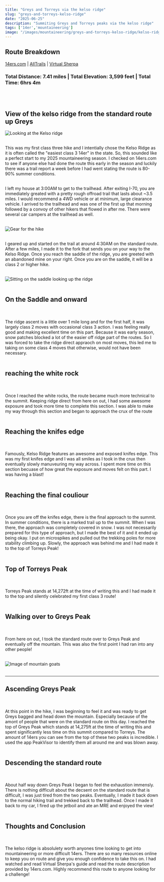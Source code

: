```yaml
---
title: "Greys and Torreys via the kelso ridge"
slug: "greys-and-torreys-kelso-ridge"
date: "2025-06-25"
description: "Summiting Greys and Torreys peaks via the kelso ridge"
tags: ['14er','mountaineering']
image: "/images/mountaineering/greys-and-torreys-kelso-ridge/kelso-ridge-from-standard-route-going-down-greys.jpg"
---
```

##  **Route Breakdown**
[14ers.com](https://www.14ers.com/route.php?route=torr4)  |  [AllTrails](https://www.14ers.com/route.php?route=torr4)  |  [Virtual Sherpa](https://www.14ers.com/route.php?route=torr4)

### Total Distance: 7.41 miles  |  Total Elevation: 3,599 feet  |  Total Time: 6hrs 4m  

<br></br>

## **View of the kelso ridge from the standard route up Greys**
![Looking at the Kelso ridge]( /images/mountaineering/greys-and-torreys-kelso-ridge/kelso-ridge-from-standard-route-going-down-greys.jpg )
<br></br>

This was my first class three hike and I intentially chose the Kelso Ridge as it is often called the "easiest class 3 14er" in the state. So, this sounded like a perfect start to my 2025 mountaineering season.
I checked on 14ers.com to see if anyone else had done the route this early in the season and luckily there was a trail report a week before I had went stating the route is 80-90% summer conditions.
<br></br>

I left my house at 3:00AM to get to the trailhead. After exiting I-70, you are immediately greated with a pretty rough offroad trail that lasts about ~3.5 miles. I would recommend a 4WD vehicle or at minimum, large clearance vehicle.
I arrived to the trailhead and was one of the first up that morning followed by a convoy of other hikers that flowed in after me. There were several car campers at the trailhead as well. 
<br></br>

![Gear for the hike]( /images/mountaineering/greys-and-torreys-kelso-ridge/gear.jpg )
<br></br>

I geared up and started on the trail at around 4:30AM on the standard route. After a few miles, I made it to the fork that sends you on your way to the Kelso Ridge.
Once you reach the saddle of the ridge, you are greeted with an abandoned mine on your right. Once you are on the saddle, it will be a class 2 or higher hike.
<br></br>

![Sitting on the saddle looking up the ridge]( /images/mountaineering/greys-and-torreys-kelso-ridge/looking-up-at-the-ridge.jpg )
<br></br>

## **On the Saddle and onward**
<br></br>
The ridge ascent is a little over 1 mile long and for the first half, it was largely class 2 moves with occasional class 3 action. I was feeling really good and making excellent time on this part. 
Because it was early season, snow patches blocked a lot of the easier off ridge part of the routes. So I was forced to take the ridge direct appraoch on most moves, this led me to taking on some class 4 moves that otherwise, would not have been necessary. 
<br></br>

## **reaching the white rock**
<br></br>
Once I reached the white rocks, the route became much more technical to the summit. Keeping ridge direct from here on out, I had some awesome exposure and took more time to complete this section.
I was able to make my way through this section and began to approach the crux of the route
<br></br> 

## **Reaching the knifes edge**
<br></br>
Famously, Kelso Ridge features an awesome and exposed knifes edge. This was my first knifes edge and I was all smiles as I took in the crux then eventually slowly manuveuring my way across. 
I spent more time on this section becuase of how great the exposure and moves felt on this part. I was having a blast!
<br></br> 

## **Reaching the final couliour**
<br></br>
Once you are off the knifes edge, there is the final approach to the summit. In summer conditions, there is a marked trail up to the summit. When I was there, the approach was completely covered in snow. 
I was not necessarily prepared for this type of approach, but I made the best of it and it ended up being okay. I put on microspikes and pulled out the trekking poles for more stability climbing up. 
Slowly, the approach was behind me and I had made it to the top of Torreys Peak!
<br></br>

## **Top of Torreys Peak**
<br></br>
Torreys Peak stands at 14,272ft at the time of writing this and I had made it to the top and silently celebrated my first class 3 route!
<br></br>

## **Walking over to Greys Peak**
<br></br>
From here on out, I took the standard route over to Greys Peak and eventually off the mountain. This was also the first point I had ran into any other people! 
<br></br>

![Image of mountain goats]( )
<br></br>

---

## **Ascending Greys Peak**
<br></br>
At this point in the hike, I was beginning to feel it and was ready to get Greys bagged and head down the mountain. Especially because of the amont of people that were on the standard route on this day.
I reached the top of Greys Peak which stands at 14,275ft at the time of writing this and spent significantly less time on this summit compared to Torreys. The amount of 14ers you can see from the top of these two peaks is incredible. I used the app PeakVisor to identify them all around me and was blown away. 
<br></br>

## **Descending the standard route**
<br></br>
About half way down Greys Peak I began to feel the exhaustion immensly. There is nothing difficult about the decsent on the standard route that is difficult, I was just tired from the two peaks. Eventually, I made it back down to the normal hiking trail and trekked back to the trailhead. Once I made it back to my car, I fired up the jetboil and ate an MRE and enjoyed the view!
<br></br>

## **Thoughts and Conclusion**
<br></br>
The kelso ridge is absolulety worth anyones time looking to get into mountaineering or more difficult 14ers. There are so many resources online to keep you on route and give you enough confidence to take this on. I had watched and read Virtual Sherpa's guide and read the route description provided by 14ers.com. Highly recommend this route to anyone looking for a challenge!
<br></br>

